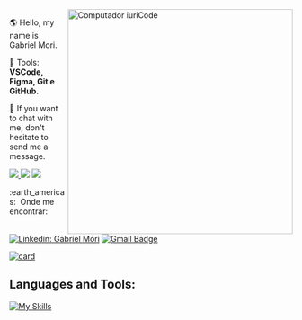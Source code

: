 <img src="https://raw.githubusercontent.com/MicaelliMedeiros/micaellimedeiros/master/image/computer-illustration.png" min-width="400px" max-width="400px" width="400px" align="right" alt="Computador iuriCode">
  

<p align="left"> 
  🌎 Hello, my name is Gabriel Mori.
</p>


<p align="left">
  💼 Tools: <strong>VSCode, Figma, Git e GitHub.</strong>
</p>

<p align="left">
  💌 If you want to chat with me, don't hesitate to send me a message.
</p>

<p align="left">
  <a href="https://www.instagram.com/gabrielmmori/" alt="Instagram">
    <img src=https://img.shields.io/badge/Instagram-E4405F?style=for-the-badge&logo=instagram&logoColor=white/>
  </a>
  
  <a href="https://m.facebook.com/gabrieel.oliveira.5201" alt="facebbok">
      <img src=https://img.shields.io/badge/Facebook-1877F2?style=for-the-badge&logo=facebook&logoColor=white/></a>

 <a href="https://api.whatsapp.com/send?phone=5544999767622&text=olá, sou Gabriel!" alt="whatsapp">
      <img src=https://img.shields.io/badge/WhatsApp-25D366?style=for-the-badge&logo=whatsapp&logoColor=white/></a>
      

  </a>
</p

<h3> :earth_americas: &nbsp;Onde me encontrar: </h3> 
<br><br>

[![Linkedin: Gabriel Mori](https://img.shields.io/badge/-GabrielMori-blue?style=flat-square&logo=Linkedin&logoColor=white&link=https://www.linkedin.com/in/gabriel-mori-de-oliveira-92362421b/)](https://www.linkedin.com/in/gabriel-mori-de-oliveira-92362421b/)
[![Gmail Badge](https://img.shields.io/badge/-gabrielmmori51@outlook.com-006bed?style=flat-square&logo=Gmail&logoColor=white&link=mailto:gabrielmmori51@outlook.com)](mailto:gabrielmmori51@outlook.com)


[![card](https://github-readme-stats.vercel.app/api?username=Gabriel-Morii&theme=radical)](https://github.com/Gabriel-Mori/)

## **Languages ​​and Tools:**  

[![My Skills](https://skillicons.dev/icons?i=css,nodejs,github,html,js,react,ts,visualstudio,vite)](https://skillicons.dev)
  
